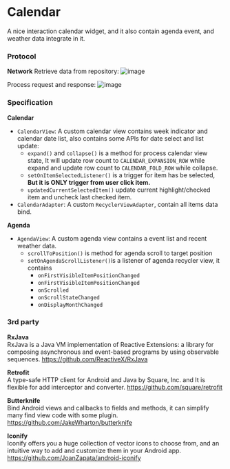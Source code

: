 

# Calendar
A nice interaction calendar widget, and it also contain agenda event,
and weather data integrate in it. 

### Protocol
**Network**
Retrieve data from repository:
![image](https://cloud.githubusercontent.com/assets/14801837/26238462/bbacb336-3cab-11e7-9fb1-c0bfd1a7062b.png)

Process request and response:
![image](https://cloud.githubusercontent.com/assets/14801837/26238524/0293f8c2-3cac-11e7-9f3c-c6559c57bee9.png)


### Specification
**Calendar**
-  `CalendarView`:  A custom calendar view contains week indicator and calendar date list,  also contains some APIs for date select and list update:
	- `expand()` and `collapse()`  is a method for process calendar view state, It will update row count to `CALENDAR_EXPANSION_ROW` while expand and update row count to `CALENDAR_FOLD_ROW` while collapse.
	- `setOnItemSelectedListener()` is a trigger for item has be selected, **But it is ONLY trigger from user click item.**  
	- `updatedCurrentSelectedItem()` update current highlight/checked item and uncheck last checked item.
- `CalendarAdapter`: A custom `RecyclerViewAdapter`,  contain all items data bind.

**Agenda**
- `AgendaView`: A custom agenda view contains a event list and recent weather data.
	- `scrollToPosition()` is method for agenda scroll to target position
	- `setOnAgendaScrollListener()`is a listener of agenda recycler view, it contains
		-  `onFirstVisibleItemPositionChanged`
		-  `onFirstVisibleItemPositionChanged`
		-  `onScrolled` 
		-  `onScrollStateChanged` 
		-  `onDisplayMonthChanged`

### 3rd party

**RxJava**  
RxJava is a Java VM implementation of Reactive Extensions: a library for composing asynchronous and event-based programs by using observable sequences.
https://github.com/ReactiveX/RxJava

**Retrofit**  
A type-safe HTTP client for Android and Java by Square, Inc. and It is flexible for add interceptor and converter.
https://github.com/square/retrofit

**Butterknife**  
Bind Android views and callbacks to fields and methods,  it can simplify many find view code with some plugin.
https://github.com/JakeWharton/butterknife

**Iconify**  
Iconify offers you a huge collection of vector icons to choose from, and an intuitive way to add and customize them in your Android app.
https://github.com/JoanZapata/android-iconify
